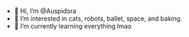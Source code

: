 - 👋 Hi, I’m @Auspidora
- 👀 I’m interested in cats, robots, ballet, space, and baking.
- 🌱 I’m currently learning everything lmao

<!---
Auspidora/Auspidora is a ✨ special ✨ repository because its `README.md` (this file) appears on your GitHub profile.
You can click the Preview link to take a look at your changes.
--->
